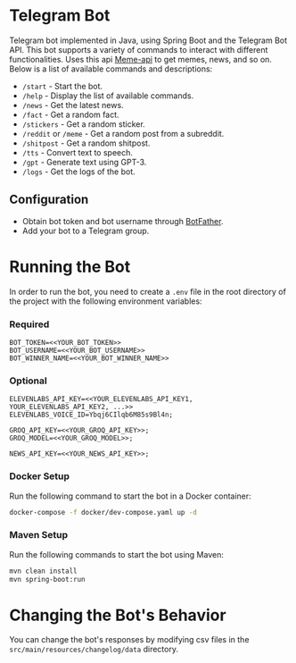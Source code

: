 # Telegram Bot

Telegram bot implemented in Java, using Spring Boot and the Telegram Bot API.
This bot supports a variety of commands to interact with different functionalities. 
Uses this api [Meme-api](https://github.com/tomas6446/meme-api) to get memes, news, and so on. 
Below is a list of available commands and descriptions:

- `/start` - Start the bot.
- `/help` - Display the list of available commands.
- `/news` - Get the latest news.
- `/fact` - Get a random fact.
- `/stickers` - Get a random sticker.
- `/reddit` or `/meme` - Get a random post from a subreddit.
- `/shitpost` - Get a random shitpost.
- `/tts` - Convert text to speech.
- `/gpt` - Generate text using GPT-3.
- `/logs` - Get the logs of the bot.

## Configuration

- Obtain bot token and bot username through [BotFather](https://t.me/botfather).
- Add your bot to a Telegram group.

# Running the Bot
In order to run the bot, you need to create a `.env` file in the root directory of the project with the following environment variables:
### Required
```env
BOT_TOKEN=<<YOUR_BOT_TOKEN>>
BOT_USERNAME=<<YOUR_BOT_USERNAME>>
BOT_WINNER_NAME=<<YOUR_BOT_WINNER_NAME>>
```
### Optional
```env
ELEVENLABS_API_KEY=<<YOUR_ELEVENLABS_API_KEY1, YOUR_ELEVENLABS_API_KEY2, ...>>
ELEVENLABS_VOICE_ID=Ybqj6CIlqb6M85s9Bl4n;

GROQ_API_KEY=<<YOUR_GROQ_API_KEY>>;
GROQ_MODEL=<<YOUR_GROQ_MODEL>>;

NEWS_API_KEY=<<YOUR_NEWS_API_KEY>>;
```
### Docker Setup
Run the following command to start the bot in a Docker container:
```bash
docker-compose -f docker/dev-compose.yaml up -d
```

### Maven Setup
Run the following commands to start the bot using Maven:
```bash
mvn clean install
mvn spring-boot:run
```

# Changing the Bot's Behavior
You can change the bot's responses by modifying csv files in the `src/main/resources/changelog/data` directory.
